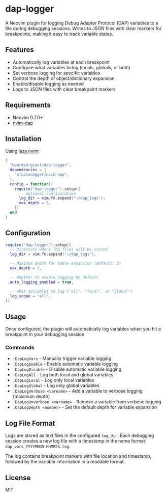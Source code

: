 # dap-logger

A Neovim plugin for logging Debug Adapter Protocol (DAP) variables to a file during debugging sessions.
Writes to JSON files with clear markers for breakpoints, making it easy to track variable states.

## Features

- Automatically log variables at each breakpoint
- Configure what variables to log (locals, globals, or both)
- Set verbose logging for specific variables
- Control the depth of object/dictionary expansion
- Enable/disable logging as needed
- Logs to JSON files with clear breakpoint markers

## Requirements

- Neovim 0.7.0+
- [nvim-dap](https://github.com/mfussenegger/nvim-dap)

## Installation

Using [lazy.nvim](https://github.com/folke/lazy.nvim):

```lua
{
  "bearded-giant/dap-logger",
  dependencies = {
    "mfussenegger/nvim-dap",
  },
  config = function()
    require("dap-logger").setup({
      -- optional configuration
      log_dir = vim.fn.expand("~/dap_logs"),
      max_depth = 3,
    })
  end
}
```

## Configuration

```lua
require("dap-logger").setup({
  -- Directory where log files will be stored
  log_dir = vim.fn.expand("~/dap_logs"),

  -- Maximum depth for table expansion (default: 3)
  max_depth = 3,

  -- Whether to enable logging by default
  auto_logging_enabled = true,

  -- What variables to log ("all", "local", or "global")
  log_scope = "all",
})
```

## Usage

Once configured, the plugin will automatically log variables when you hit a breakpoint in your debugging session.

### Commands

- `:DapLogVars` - Manually trigger variable logging
- `:DapLogEnable` - Enable automatic variable logging
- `:DapLogDisable` - Disable automatic variable logging
- `:DapLogAll` - Log both local and global variables
- `:DapLogLocal` - Log only local variables
- `:DapLogGlobal` - Log only global variables
- `:DapLogVerbose <varname>` - Add a variable to verbose logging (maximum depth)
- `:DapLogUnverbose <varname>` - Remove a variable from verbose logging
- `:DapLogDepth <number>` - Set the default depth for variable expansion

## Log File Format

Logs are stored as text files in the configured `log_dir`. Each debugging session creates a new log file with a timestamp in the name format: `dap_vars_YYYYMMDD-HHMMSS.log`.

The log contains breakpoint markers with file location and timestamp, followed by the variable information in a readable format.

## License

MIT
